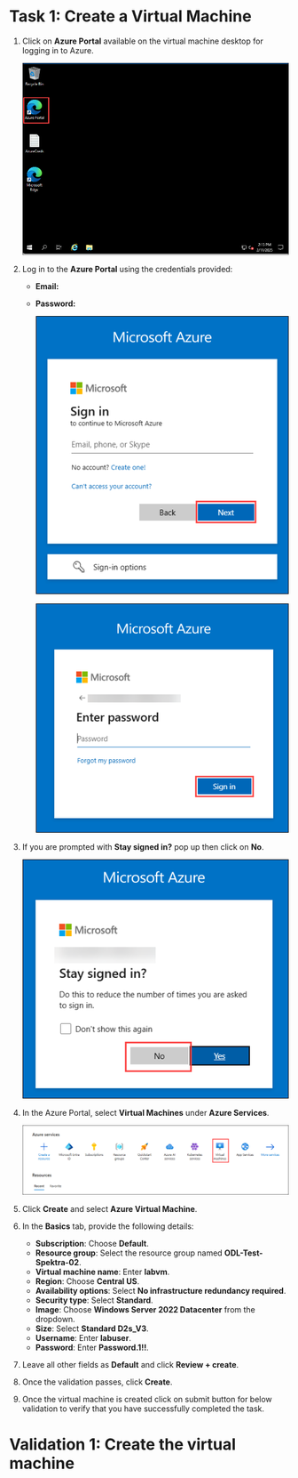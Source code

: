 # Task 1: Create a Virtual Machine

1. Click on **Azure Portal** available on the virtual machine desktop for logging in to Azure.

   ![](./images/azureportal.png)

1. Log in to the **Azure Portal** using the credentials provided:

   - **Email:** **<inject key="AzureAdUserEmail"></inject>**
   - **Password:** **<inject key="AzureAdUserPassword"></inject>**

     ![](./images/login.png)

     ![](./images/login1.png)

1. If you are prompted with **Stay signed in?** pop up then click on **No**.

   ![](./images/login2.png)

4. In the Azure Portal, select **Virtual Machines** under **Azure Services**.

   ![](./images/vm.png)
   
6. Click **Create** and select **Azure Virtual Machine**.

7. In the **Basics** tab, provide the following details:

   - **Subscription**: Choose **Default**.  
   - **Resource group**: Select the resource group named **ODL-Test-Spektra-02**.  
   - **Virtual machine name**: Enter **labvm**.  
   - **Region**: Choose **Central US**.  
   - **Availability options**: Select **No infrastructure redundancy required**.  
   - **Security type**: Select **Standard**.  
   - **Image**: Choose **Windows Server 2022 Datacenter** from the dropdown.  
   - **Size**: Select **Standard D2s_V3**.  
   - **Username**: Enter **labuser**.  
   - **Password**: Enter **Password.1!!**.  

8. Leave all other fields as **Default** and click **Review + create**.

9. Once the validation passes, click **Create**.

10. Once the virtual machine is created click on submit button for below validation to verify that you have successfully completed the task.

# Validation 1: Create the virtual machine

<validation step="ee2358a7-d01c-4324-935d-c23346546adb" />
